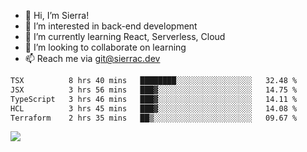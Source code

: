 - 👋 Hi, I’m Sierra!
- 👀 I’m interested in back-end development
- 🌱 I’m currently learning React, Serverless, Cloud
- 💞️ I’m looking to collaborate on learning
- 📫 Reach me via git@sierrac.dev

<!--START_SECTION:waka-->

```txt
TSX          8 hrs 40 mins   ████████░░░░░░░░░░░░░░░░░   32.48 %
JSX          3 hrs 56 mins   ███▓░░░░░░░░░░░░░░░░░░░░░   14.75 %
TypeScript   3 hrs 46 mins   ███▓░░░░░░░░░░░░░░░░░░░░░   14.11 %
HCL          3 hrs 45 mins   ███▓░░░░░░░░░░░░░░░░░░░░░   14.08 %
Terraform    2 hrs 35 mins   ██▒░░░░░░░░░░░░░░░░░░░░░░   09.67 %
```

<!--END_SECTION:waka-->


![](https://hit.yhype.me/github/profile?user_id=7351311)

